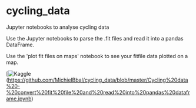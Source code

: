 # cycling_data
Jupyter notebooks to analyse cycling data

Use the Jupyter notebooks to parse the .fit files and read it into a pandas DataFrame. 

Use the 'plot fit files on maps' notebook to see your fitfile data plotted on a map.


 [![Kaggle](https://kaggle.com/static/images/open-in-kaggle.svg)(https://github.com/MichielBbal/cycling_data/blob/master/Cycling%20data%20-%20convert%20fit%20file%20and%20read%20into%20pandas%20dataframe.ipynb)
